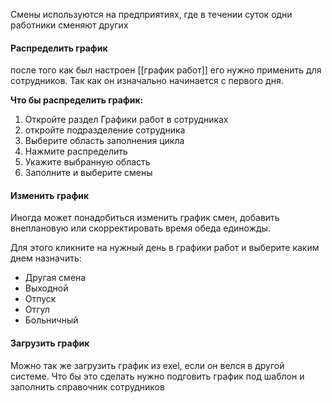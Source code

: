 Смены используются на предприятиях, где в течении суток одни работники сменяют других


#### Распределить график
после того как был настроен [[график работ]] его нужно применить для сотрудников. Так как он изначально начинается с первого дня.

**Что бы распределить график:**
1. Откройте раздел Графики работ в сотрудниках
2. откройте подразделение сотрудника
3. Выберите область заполнения цикла
4. Нажмите распределить
5. Укажите выбранную область
6. Заполните и выберите смены

#### Изменить график
Иногда может понадобиться изменить график смен, добавить внеплановую или скорректировать время обеда единожды.

Для этого кликните на нужный день в графики работ и выберите каким днем назначить:
- Другая смена
- Выходной
- Отпуск
- Отгул
- Больничный

#### Загрузить график
Можно так же загрузить график из exel, если он велся в другой системе.
Что бы это сделать нужно подговить график под шаблон и заполнить справочник сотрудников